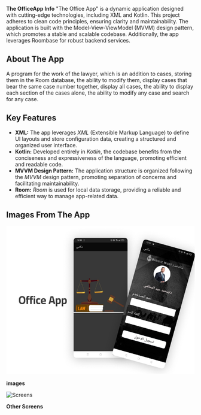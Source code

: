 **The OfficeApp Info**
"The Office App" is a dynamic application designed with cutting-edge technologies, including XML and Kotlin. This project adheres to clean code principles, ensuring clarity and maintainability. The application is built with the Model-View-ViewModel (MVVM) design pattern, which promotes a stable and scalable codebase. Additionally, the app leverages Roombase for robust backend services.

## About The App
A program for the work of the lawyer, which is an addition to cases, storing them in the Room database, the ability to modify them, display cases that bear the same case number together, display all cases, the ability to display each section of the cases alone, the ability to modify any case and search for any case.

## Key Features

- **XML:** The app leverages *XML* (Extensible Markup Language) to define UI layouts and store configuration data, creating a structured and organized user interface.
- **Kotlin:** Developed entirely in *Kotlin*, the codebase benefits from the conciseness and expressiveness of the language, promoting efficient and readable code.
- **MVVM Design Pattern:** The application structure is organized following the *MVVM* design pattern, promoting separation of concerns and facilitating maintainability.
- **Room:** *Room* is used for local data storage, providing a reliable and efficient way to manage app-related data.


## Images From The App

![image](https://github.com/sherifshabans/Office_App/blob/main/image/Cover.png)

**images**


![ Screens]([https://github.com/sherifshabans/Mind-Crafted-App/blob/main/image/Other%20Screens%20.png](https://github.com/sherifshabans/Mind-Crafted-App/blob/main/image/Other%20Screens%20.png))

**Other Screens**



